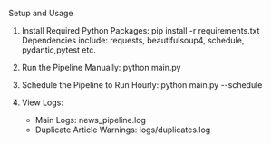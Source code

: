 Setup and Usage
1. Install Required Python Packages:
    pip install -r requirements.txt
   Dependencies include: requests, beautifulsoup4, schedule, pydantic,pytest etc.

3. Run the Pipeline Manually:
    python main.py

4. Schedule the Pipeline to Run Hourly:
    python main.py --schedule

5. View Logs:
    - Main Logs: news_pipeline.log
    - Duplicate Article Warnings: logs/duplicates.log
